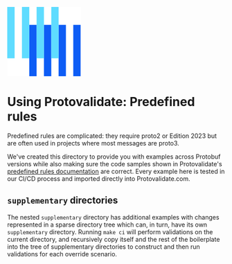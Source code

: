 ![The Buf logo](https://raw.githubusercontent.com/bufbuild/protovalidate/main/.github/buf-logo.svg)

# Using Protovalidate: Predefined rules

Predefined rules are complicated: they require proto2 or Edition 2023 but are often used in projects where most messages are proto3. 

We've created this directory to provide you with examples across Protobuf versions while also making sure the code samples
shown in Protovalidate's [predefined rules documentation][documentation] are correct. Every example here is tested in our CI/CD process and imported directly into Protovalidate.com.

## `supplementary` directories

The nested `supplementary` directory has additional examples with changes represented in a sparse directory tree which can, in turn, have its own `supplementary` directory. Running `make ci` will perform validations on the current directory, and recursively copy itself and the rest of the boilerplate into the tree of supplementary directories to construct and then run validations for each override scenario.

[documentation]: https://protovalidate.com/schemas/predefined-rules/

